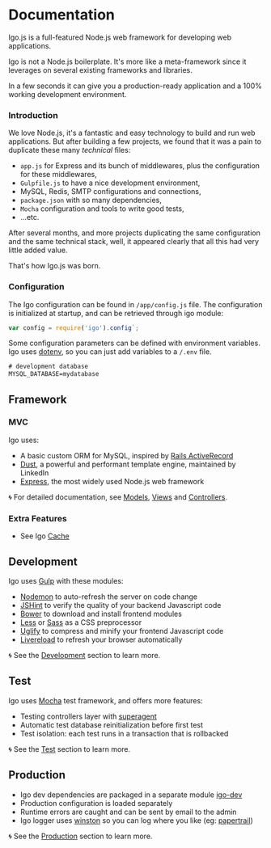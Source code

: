 
# Documentation

Igo.js is a full-featured Node.js web framework for developing web applications.

Igo is not a Node.js boilerplate. It's more like a meta-framework since it leverages on several existing frameworks and libraries.

In a few seconds it can give you a production-ready application and a 100% working development environment.

### Introduction

We love Node.js, it's a fantastic and easy technology to build and run web applications.
But after building a few projects, we found that it was a pain to duplicate these many *technical* files:
- `app.js` for Express and its bunch of middlewares, plus the configuration for these middlewares,
- `Gulpfile.js` to have a nice development environment,
- MySQL, Redis, SMTP configurations and connections,
- `package.json` with so many dependencies,
- `Mocha` configuration and tools to write good tests,
- ...etc.

After several months, and more projects duplicating the same configuration and the same technical stack, well, it appeared clearly that all this had very little added value.

That's how Igo.js was born.

### Configuration
The Igo configuration can be found in `/app/config.js` file.
The configuration is initialized at startup, and can be retrieved through igo module:
```js
var config = require('igo').config`;
```

Some configuration parameters can be defined with environment variables. Igo uses [dotenv](https://github.com/motdotla/dotenv), so you can just add variables to a `/.env` file.

```txt
# development database
MYSQL_DATABASE=mydatabase
```
## Framework

### MVC
Igo uses:
- A basic custom ORM for MySQL, inspired by [Rails ActiveRecord](http://guides.rubyonrails.org/active_record_basics.html)
- [Dust](http://www.dustjs.com/), a powerful and performant template engine, maintained by LinkedIn
- [Express](http://expressjs.com/), the most widely used Node.js web framework

🌀 For detailed documentation, see [Models](/docs/models.md), [Views](/docs/views.md) and [Controllers](/docs/controllers.md).

### Extra Features

- See Igo [Cache](/docs/cache.md)

## Development
Igo uses [Gulp](http://gulpjs.com/) with these modules:
- [Nodemon](https://nodemon.io/) to auto-refresh the server on code change
- [JSHint](http://jshint.com/) to verify the quality of your backend Javascript code
- [Bower](https://bower.io) to download and install frontend modules
- [Less](http://lesscss.org/) or [Sass](http://sass-lang.com/) as a CSS preprocessor
- [Uglify](http://lisperator.net/uglifyjs/) to compress and minify your frontend Javascript code
- [Livereload](https://github.com/vohof/gulp-livereload) to refresh your browser automatically

🌀 See the [Development](/docs/development.md) section to learn more.

## Test
Igo uses [Mocha](https://mochajs.org/) test framework, and offers more features:
- Testing controllers layer with [superagent](https://github.com/visionmedia/superagent)
- Automatic test database reinitialization before first test
- Test isolation: each test runs in a transaction that is rollbacked

🌀 See the [Test](/docs/test.md) section to learn more.


## Production
- Igo dev dependencies are packaged in a separate module [igo-dev](https://github.com/arnaudm/igo-dev)
- Production configuration is loaded separately
- Runtime errors are caught and can be sent by email to the admin
- Igo logger uses [winston](https://github.com/winstonjs/winston) so you can log where you like (eg: [papertrail](https://github.com/kenperkins/winston-papertrail))

🌀 See the [Production](/docs/production.md) section to learn more.
